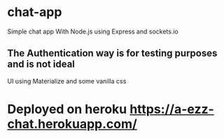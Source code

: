# chat-app
Simple chat app With Node.js using Express and sockets.io  

## The Authentication way is for testing purposes and is not ideal 

UI using Materialize and some vanilla css
# Deployed on heroku https://a-ezz-chat.herokuapp.com/

